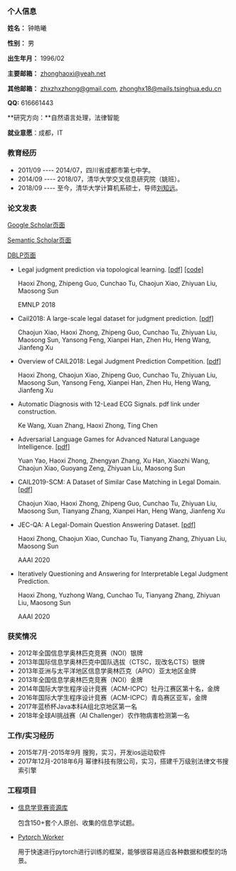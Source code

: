 ### 个人信息

**姓名：** 钟皓曦

**性别：** 男

**出生年月：** 1996/02

**主要邮箱：** zhonghaoxi@yeah.net

**其他邮箱：** zhxzhxzhong@gmail.com, zhonghx18@mails.tsinghua.edu.cn

**QQ:** 616661443

**研究方向：**自然语言处理，法律智能

**就业意愿**：成都，IT



### 教育经历

* 2011/09 ---- 2014/07，四川省成都市第七中学。
* 2014/09 ---- 2018/07，清华大学交叉信息研究院（姚班）。
* 2018/09 ---- 至今，清华大学计算机系硕士，导师[刘知远](http://nlp.csai.tsinghua.edu.cn/~lzy/)。



### 论文发表

[Google Scholar页面](https://scholar.google.com/citations?user=TTRUaggAAAAJ)

[Semantic Scholar页面](https://www.semanticscholar.org/author/Haoxi-Zhong/51125639)

[DBLP页面](https://dblp.uni-trier.de/pers/hd/z/Zhong:Haoxi)

* Legal judgment prediction via topological learning. [[pdf]](https://www.aclweb.org/anthology/D18-1390.pdf) [[code]](https://github.com/thunlp/topjudge)

  Haoxi Zhong, Zhipeng Guo, Cunchao Tu, Chaojun Xiao, Zhiyuan Liu, Maosong Sun

  EMNLP 2018

* Cail2018: A large-scale legal dataset for judgment prediction. [[pdf]](https://arxiv.org/pdf/1807.02478.pdf)

  Chaojun Xiao, Haoxi Zhong, Zhipeng Guo, Cunchao Tu, Zhiyuan Liu, Maosong Sun, Yansong Feng, Xianpei Han, Zhen Hu, Heng Wang, Jianfeng Xu

* Overview of CAIL2018: Legal Judgment Prediction Competition. [[pdf]](https://arxiv.org/pdf/1810.05851.pdf)

  Haoxi Zhong, Chaojun Xiao, Zhipeng Guo, Cunchao Tu, Zhiyuan Liu, Maosong Sun, Yansong Feng, Xianpei Han, Zhen Hu, Heng Wang, Jianfeng Xu

* Automatic Diagnosis with 12-Lead ECG Signals. pdf link under construction.

  Ke Wang, Xuan Zhang, Haoxi Zhong, Ting Chen

* Adversarial Language Games for Advanced Natural Language Intelligence. [[pdf]](https://arxiv.org/pdf/1911.01622.pdf)

  Yuan Yao, Haoxi Zhong, Zhengyan Zhang, Xu Han, Xiaozhi Wang, Chaojun Xiao, Guoyang Zeng, Zhiyuan Liu, Maosong Sun

* CAIL2019-SCM: A Dataset of Similar Case Matching in Legal Domain. [[pdf]](https://arxiv.org/pdf/1911.08962.pdf)

  Chaojun Xiao, Haoxi Zhong, Zhipeng Guo, Cunchao Tu, Zhiyuan Liu, Maosong Sun, Tianyang Zhang, Xianpei Han, Heng Wang, Jianfeng Xu

* JEC-QA: A Legal-Domain Question Answering Dataset. [[pdf]](https://arxiv.org/pdf/1911.12011.pdf)

  Haoxi Zhong, Chaojun Xiao, Cunchao Tu, Tianyang Zhang, Zhiyuan Liu, Maosong Sun

  AAAI 2020

- Iteratively Questioning and Answering for Interpretable Legal Judgment Prediction.

  Haoxi Zhong, Yuzhong Wang, Cunchao Tu, Tianyang Zhang, Zhiyuan Liu, Maosong Sun 

  AAAI 2020



### 获奖情况

* 2012年全国信息学奥林匹克竞赛（NOI）银牌
* 2013年国际信息学奥林匹克中国队选拔（CTSC，现改名CTS）银牌
* 2013年亚洲与太平洋地区信息学奥林匹克（APIO）亚太地区金牌
* 2013年全国信息学奥林匹克竞赛（NOI）金牌
* 2014年国际大学生程序设计竞赛（ACM-ICPC）牡丹江赛区第十名，金牌
* 2016年国际大学生程序设计竞赛（ACM-ICPC）青岛赛区亚军，金牌
* 2017年蓝桥杯Java本科A组北京地区第一名
* 2018年全球AI挑战赛（AI Challenger）农作物病害检测第一名



### 工作/实习经历

* 2015年7月-2015年9月 搜狗，实习，开发ios运动软件
* 2017年12月-2018年6月 幂律科技有限公司，实习，搭建千万级别法律文书搜索引擎



### 工程项目

* [信息学竞赛资源库](https://github.com/haoxizhong/problem)

  包含150+套个人原创、收集的信息学试题。

* [Pytorch Worker](https://github.com/haoxizhong/pytorch-worker)

  用于快速进行pytorch进行训练的框架，能够很容易适应各种数据和模型的场景。